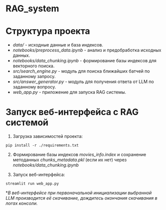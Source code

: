 # RAG_system


# Структура проекта

- _data/_ - исходные данные и база индексов.
- _notebooks/preprocess_data.ipynb_ - анализ и предобработка исходных данных.
- _notebooks/data_chunking.ipynb_ - формирование базы индексов для векторного поиска.
- _src/search_engine.py_ - модуль для поиска ближайших батчей по заданному запросу.
- _src/answer_generator.py_ - модуль для получения ответа от LLM по заданному вопросу.
- _web_app.py_ - приложение для запуска RAG системы.


# Запуск веб-интерфейса с RAG системой

1. Загрузка зависимостей проекта:
```
pip install -r ./requirements.txt 
```
2. Формирование базы индексов _movies_info.index_ и сохранение методанных _chunks_metadata.pkl_ (если их нет) через _notebooks/data_chunking.ipynb_


3. Запуск веб-интерфейса:
```
streamlit run web_app.py
```
*_В веб-интерфейсе при первоначальной инициализации выбранной LLM производится её скачивание, дождитесь окончания скачивания в логах консоли._